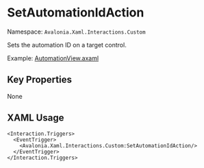 # SetAutomationIdAction

Namespace: `Avalonia.Xaml.Interactions.Custom`

Sets the automation ID on a target control.

Example: [AutomationView.axaml](samples/BehaviorsTestApplication/Views/Pages/AutomationView.axaml)

## Key Properties
None

## XAML Usage
```xaml
<Interaction.Triggers>
  <EventTrigger>
    <Avalonia.Xaml.Interactions.Custom:SetAutomationIdAction/>
  </EventTrigger>
</Interaction.Triggers>
```
